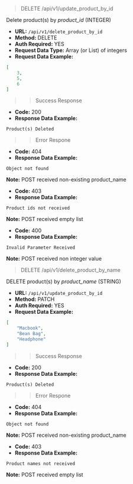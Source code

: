 > DELETE /api/v1/update_product_by_id  

Delete product(s) by *product_id* (INTEGER)

- **URL:** `/api/v1/delete_product_by_id`
- **Method:** DELETE
- **Auth Required:** YES
- **Request Data Type:** Array (or List) of integers
- **Request Data Example:**
```json
[
    3,
    5,
    6
]
```

>> Success Response
- **Code:** 200
- **Response Data Example:** 
```
Product(s) Deleted

```

>> Error Respone
- **Code:** 404
- **Response Data Example:**
```
Object not found

```
**Note:** POST received non-existing product_name

- **Code:** 403
- **Response Data Example:**
```
Product ids not received

```
**Note:** POST received empty list

- **Code:** 400
- **Response Data Example:**
```
Invalid Parameter Received

```
**Note:** POST received non integer value

> DELETE /api/v1/delete_product_by_name  

DELETE product(s) by *product_name* (STRING)

- **URL:** `/api/v1/update_product_by_id`
- **Method:** PATCH
- **Auth Required:** YES
- **Request Data Example:**
```json
[
    "Macbook",
    "Bean Bag",
    "Headphone"
]
```
>> Success Response
- **Code:** 200
- **Response Data Example:** 
```
Product(s) Deleted

```
>> Error Respone
- **Code:** 404
- **Response Data Example:**
```
Object not found

```
**Note:** POST received non-existing product_name

- **Code:** 403
- **Response Data Example:**
```
Product names not received

```
**Note:** POST received empty list



